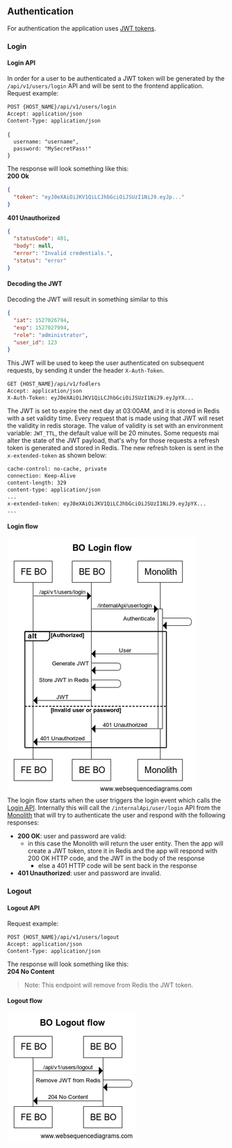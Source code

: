 ## Authentication
For authentication the application uses [JWT tokens](https://auth0.com/docs/tokens/json-web-tokens).
### Login
#### Login API
In order for a user to be authenticated a JWT token will be generated by the 
`/api/v1/users/login` API and will be sent to the frontend application.  
Request example:  
```http request
POST {HOST_NAME}/api/v1/users/login 
Accept: application/json 
Content-Type: application/json 

{ 
  username: "username",
  password: "MySecretPass!"
}
```
The response will look something like this:  
__200 Ok__
```JSON
{
  "token": "eyJ0eXAiOiJKV1QiLCJhbGciOiJSUzI1NiJ9.eyJp..."
}
```
__401 Unauthorized__
```JSON
{
  "statusCode": 401,
  "body": null,
  "error": "Invalid credentials.",
  "status": "error"
}
```
#### Decoding the JWT
Decoding the JWT will result in something similar to this
```JSON
{
  "iat": 1527026794,
  "exp": 1527027994,
  "role": "administrator",
  "user_id": 123
}
```
This JWT will be used to keep the user authenticated on subsequent requests,
by sending it under the header `X-Auth-Token`.
```http request
GET {HOST_NAME}/api/v1/fodlers
Accept: application/json 
X-Auth-Token: eyJ0eXAiOiJKV1QiLCJhbGciOiJSUzI1NiJ9.eyJpYX...
```

The JWT is set to expire the next day at 03:00AM, and it is stored in Redis with a set validity time.
Every request that is made using that JWT will reset the validity in redis storage. The value of validity is set with
an environment variable: `JWT_TTL`, the default value will be 20 minutes. Some requests mai alter the state of the JWT payload, 
that's why for those requests a refresh token is generated and stored in Redis. The new refresh token is sent in the `x-extended-token` as shown below:
```
cache-control: no-cache, private  
connection: Keep-Alive  
content-length: 329  
content-type: application/json  
...
x-extended-token: eyJ0eXAiOiJKV1QiLCJhbGciOiJSUzI1NiJ9.eyJpYX... 
...
```
#### Login flow
![Login flow](../assets/Login_flow.png)  
The login flow starts when the user triggers the login event which calls the [Login API](#login-api).
Internally this will call the `/internalApi/user/login` API from the [Monolith](../Monolith.md) that will try to
authenticate the user and respond with the following responses:
- __200 OK__: user and password are valid:  
    - in this case the Monolith will return the user entity. Then the app will create a JWT token, store it in Redis and the app will 
        respond with 200 OK HTTP code, and the JWT in the body of the response
      - else a 401 HTTP code will be sent back in the response
- __401 Unauthorized__: user and password are invalid.

### Logout
#### Logout API
Request example:
```http request
POST {HOST_NAME}/api/v1/users/logout 
Accept: application/json 
Content-Type: application/json
```
The response will look something like this:  
__204 No Content__  
> Note: This endpoint will remove from Redis the JWT token.
#### Logout flow
![Logout flow](../assets/Logout_flow.png)  
